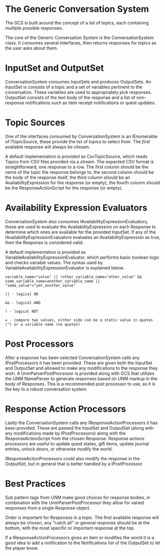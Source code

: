 # The Generic Conversation System #

The GCS is built around the concept of a list of topics, each containing multiple possible responses.

The core of the Generic Conversation System is the ConversationSystem class. It consumes several interfaces, then returns responses for topics as the user asks about them.
 
# InputSet and OutputSet #
ConversationSystem consumes InputSets and produces OutputSets. An InputSet is consists of a topic and a set of variables pertinent to the conversation. These variables are used to appropriately pick responses. OutputSet consists of the text body of the response and a list of non-response notifications such as item receipt notifications or quest updates.

# Topic Sources #

One of the interfaces consumed by ConversationSystem is an IEnumerable of ITopicSource, these provide the list of topics to select from. The *first* available response will always be chosen.

A default implementation is provided as CsvTopicSource, which reads Topics from CSV files provided via a stream. The expected CSV format is straightforward, one response to a row. The first column should be the name of the topic the response belongs to, the second column should be the body of the response itself, the third column should be an AvailabilityExpression for the response (or empty), the fourth column should be the ResponseActionScript for the response (or empty).

# Availability Expression Evaluators #

ConversationSystem also consumes IAvailabilityExpressionEvaluators, these are used to evaluate the AvailabilityExpression on each Response to determine which ones are available for the provided InputSet. If any of the IAvailabilityExpressionEvaluators evaluates an AvailabilityExpression as true, then the Response is considered valid.

A default implementation is provided as VariableAvailabilityExpressionEvaluator, which performs basic boolean logic and checks variable values. The syntax used by VariableAvailabilityExpressionEvaluator is explained below.

    variable_name="value" || !other_variable_name="other_value" && some_variable_name=another_variable_name || "some_value"="yet_another_value"

    || - logical OR
    
    && - logical AND
    
    ! - logical NOT

    = - compare two values, either side can be a static value in quotes (") or a variable name (no quotes)

# Post Processors #

After a response has been selected ConversationSystem calls any IPostProcessors it has been provided. These are given both the InputSet and OutputSet and allowed to make any modifications to the response they wish. A UnmParserPostProcessor is provided along with GCS that utilizes the UNM NameParser to generate responses based on UNM markup in the body of Responses. This is a recommended post processor to use, as it is the key to a robust conversation system.

# Response Action Processors #

Lastly the ConversationSystem calls any IResponseActionProcessors it has been provided. These are passed the InputSet and OutputSet (along with any modifications made by IPostProcessors) along with the ResponseActionScript from the chosen Response. Response actions processors are useful to update quest states, gift items, update journal entries, unlock doors, or otherwise modify the world.

IResponseActionProcessors could also modify the response in the OutputSet, but in general that is better handled by a IPostProcessor.

# Best Practices #

Sub pattern tags from UNM make good choices for response bodies, in combination with the UnmParserPostProcessor they allow for varied responses from a single Response object.

Order is important for Responses in a topic. The first available response will always be chosen, any "catch all" or general response should be at the bottom, with the most specific or important response at the top.

If a IResponseActionProcessors gives an item or modifies the world it is a good idea to add a notification to the Notifications list of the OutputSet to let the player know.